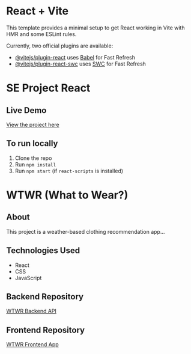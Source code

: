 # React + Vite

This template provides a minimal setup to get React working in Vite with HMR and some ESLint rules.

Currently, two official plugins are available:

- [@vitejs/plugin-react](https://github.com/vitejs/vite-plugin-react/blob/main/packages/plugin-react/README.md) uses [Babel](https://babeljs.io/) for Fast Refresh
- [@vitejs/plugin-react-swc](https://github.com/vitejs/vite-plugin-react-swc) uses [SWC](https://swc.rs/) for Fast Refresh

# SE Project React

## Live Demo
[View the project here](https://yourprojectlink.com)

## To run locally
1. Clone the repo
2. Run `npm install`
3. Run `npm start` (if `react-scripts` is installed)

# WTWR (What to Wear?)

## About
This project is a weather-based clothing recommendation app...

## Technologies Used
- React
- CSS
- JavaScript


## Backend Repository
[WTWR Backend API](https://github.com/Farhatchowdhary/se_project_express)

## Frontend Repository
[WTWR Frontend App](https://github.com/Farhatchowdhary/se_project_react)
